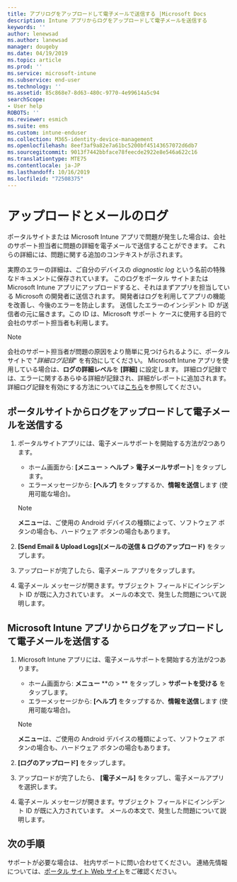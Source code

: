 ```yaml
---
title: アプリログをアップロードして電子メールで送信する |Microsoft Docs
description: Intune アプリからログをアップロードして電子メールを送信する
keywords: ''
author: lenewsad
ms.author: lanewsad
manager: dougeby
ms.date: 04/19/2019
ms.topic: article
ms.prod: ''
ms.service: microsoft-intune
ms.subservice: end-user
ms.technology: ''
ms.assetid: 85c868e7-8d63-480c-9770-4e99614a5c94
searchScope:
- User help
ROBOTS: ''
ms.reviewer: esmich
ms.suite: ems
ms.custom: intune-enduser
ms.collection: M365-identity-device-management
ms.openlocfilehash: 8eef3af9a82e7a61bc5200bf45143657072d6db7
ms.sourcegitcommit: 9013f7442bbface78feecde2922e8e546a622c16
ms.translationtype: MTE75
ms.contentlocale: ja-JP
ms.lasthandoff: 10/16/2019
ms.locfileid: "72508375"
---
```

# <a name="upload-and-email-logs"></a>アップロードとメールのログ  

ポータルサイトまたは Microsoft Intune アプリで問題が発生した場合は、会社のサポート担当者に問題の詳細を電子メールで送信することができます。 これらの詳細には、問題に関する追加のコンテキストが示されます。  

実際のエラーの詳細は、ご自分のデバイスの _diagnostic log_ という名前の特殊なドキュメントに保存されています。 このログをポータル サイトまたは Microsoft Intune アプリにアップロードすると、それはまずアプリを担当している Microsoft の開発者に送信されます。 開発者はログを利用してアプリの機能を改善し、今後のエラーを防止します。 送信したエラーのインシデント ID が送信者の元に届きます。この ID は、Microsoft サポート ケースに使用する目的で会社のサポート担当者も利用します。  

> [!Note]
> 会社のサポート担当者が問題の原因をより簡単に見つけられるように、ポータル サイトで "_詳細ログ記録_" を有効にしてください。 Microsoft Intune アプリを使用している場合は、**ログの詳細レベル**を **[詳細]** に設定します。 詳細ログ記録では、エラーに関するあらゆる詳細が記録され、詳細がレポートに追加されます。 詳細ログ記録を有効にする方法については[こちら](use-verbose-logging-to-help-your-it-administrator-fix-device-issues-android.md)を参照してください。  

## <a name="upload-and-email-logs-from-company-portal"></a>ポータルサイトからログをアップロードして電子メールを送信する  

1. ポータルサイトアプリには、電子メールサポートを開始する方法が2つあります。
    * ホーム画面から: **[メニュー**  > **ヘルプ** > **電子メールサポート**] をタップします。  
    * エラーメッセージから: **[ヘルプ]** をタップするか、**情報を送信**します (使用可能な場合)。  

    > [!NOTE]
    > **メニュー**は、ご使用の Android デバイスの種類によって、ソフトウェア ボタンの場合も、ハードウェア ボタンの場合もあります。  

3. **[Send Email & Upload Logs]\(メールの送信 & ログのアップロード\)** をタップします。  
4. アップロードが完了したら、電子メール アプリをタップします。 
5. 電子メール メッセージが開きます。サブジェクト フィールドにインシデント ID が既に入力されています。 メールの本文で、発生した問題について説明します。    


## <a name="upload-and-email-logs-from-microsoft-intune-app"></a>Microsoft Intune アプリからログをアップロードして電子メールを送信する   

1. Microsoft Intune アプリには、電子メールサポートを開始する方法が2つあります。  
    * ホーム画面から: **メニュー** **の  > **  をタップし  > **サポートを受ける** をタップします。  
    * エラーメッセージから: **[ヘルプ]** をタップするか、**情報を送信**します (使用可能な場合)。  

    > [!NOTE]
    > **メニュー**は、ご使用の Android デバイスの種類によって、ソフトウェア ボタンの場合も、ハードウェア ボタンの場合もあります。

3. **[ログのアップロード]** をタップします。  
4. アップロードが完了したら、 **[電子メール]** をタップし、電子メールアプリを選択します。  
5. 電子メール メッセージが開きます。サブジェクト フィールドにインシデント ID が既に入力されています。 メールの本文で、発生した問題について説明します。  

## <a name="next-steps"></a>次の手順  

サポートが必要な場合は、 社内サポートに問い合わせてください。 連絡先情報については、[ポータル サイト Web サイト](https://go.microsoft.com/fwlink/?linkid=2010980)をご確認ください。
